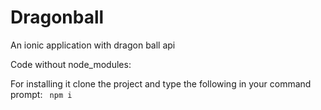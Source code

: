 # Dragonball
An ionic application with dragon ball api

Code without node_modules: 

For installing it clone the project and type the following in your command prompt: 
<code>
  npm i
</code>  
